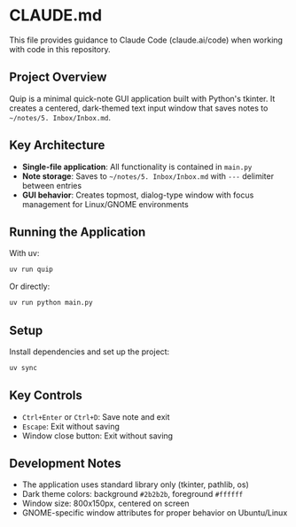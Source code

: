 # CLAUDE.md

This file provides guidance to Claude Code (claude.ai/code) when working with code in this repository.

## Project Overview

Quip is a minimal quick-note GUI application built with Python's tkinter. It creates a centered, dark-themed text input window that saves notes to `~/notes/5. Inbox/Inbox.md`.

## Key Architecture

- **Single-file application**: All functionality is contained in `main.py`
- **Note storage**: Saves to `~/notes/5. Inbox/Inbox.md` with `---` delimiter between entries
- **GUI behavior**: Creates topmost, dialog-type window with focus management for Linux/GNOME environments

## Running the Application

With uv:
```bash
uv run quip
```

Or directly:
```bash
uv run python main.py
```

## Setup

Install dependencies and set up the project:
```bash
uv sync
```

## Key Controls

- `Ctrl+Enter` or `Ctrl+D`: Save note and exit
- `Escape`: Exit without saving
- Window close button: Exit without saving

## Development Notes

- The application uses standard library only (tkinter, pathlib, os)
- Dark theme colors: background `#2b2b2b`, foreground `#ffffff`
- Window size: 800x150px, centered on screen
- GNOME-specific window attributes for proper behavior on Ubuntu/Linux